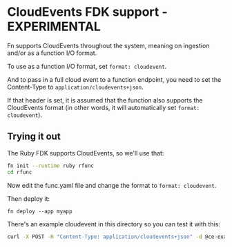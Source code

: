 # CloudEvents FDK support  - EXPERIMENTAL

Fn supports CloudEvents throughout the system, meaning on ingestion and/or as a function I/O format.

To use as a function I/O format, set `format: cloudevent`.

And to pass in a full cloud event to a function endpoint, you need to set the Content-Type to `application/cloudevents+json`.

If that header is set, it is assumed that the function also supports the CloudEvents format (in other words, it will automatically set `format: cloudevent`).

## Trying it out

The Ruby FDK supports CloudEvents, so we'll use that:

```sh
fn init --runtime ruby rfunc
cd rfunc
```

Now edit the func.yaml file and change the format to `format: cloudevent`.

Then deploy it:

```
fn deploy --app myapp
```

There's an example cloudevent in this directory so you can test it with this:

```sh
curl -X POST -H "Content-Type: application/cloudevents+json" -d @ce-example.json http://localhost:8080/r/myapp/rfunc
```
